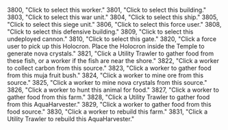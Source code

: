 ﻿3800, "Click to select this worker."
3801, "Click to select this building."
3803, "Click to select this war unit."
3804, "Click to select this ship."
3805, "Click to select this siege unit."
3806, "Click to select this force user."
3808, "Click to select this defensive building."
3809, "Click to select this undeployed cannon."
3810, "Click to select this gate."
3820, "Click a force user to pick up this Holocron. Place the Holocron inside the Temple to generate nova crystals."
3821, "Click a Utility Trawler to gather food from these fish, or a worker if the fish are near the shore."
3822, "Click a worker to collect carbon from this source."
3823, "Click a worker to gather food from this muja fruit bush."
3824, "Click a worker to mine ore from this source."
3825, "Click a worker to mine nova crystals from this source."
3826, "Click a worker to hunt this animal for food."
3827, "Click a worker to gather food from this farm."
3828, "Click a Utility Trawler to gather food from this AquaHarvester."
3829, "Click a worker to gather food from this food source."
3830, "Click a worker to rebuild this farm."
3831, "Click a Utility Trawler to rebuild this AquaHarvester."

